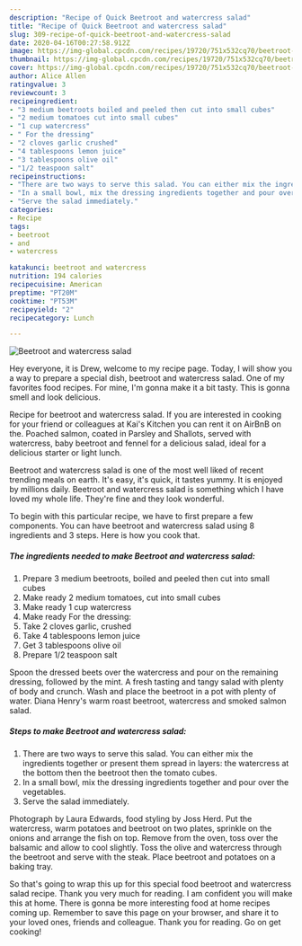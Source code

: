 ```yaml
---
description: "Recipe of Quick Beetroot and watercress salad"
title: "Recipe of Quick Beetroot and watercress salad"
slug: 309-recipe-of-quick-beetroot-and-watercress-salad
date: 2020-04-16T00:27:58.912Z
image: https://img-global.cpcdn.com/recipes/19720/751x532cq70/beetroot-and-watercress-salad-recipe-main-photo.jpg
thumbnail: https://img-global.cpcdn.com/recipes/19720/751x532cq70/beetroot-and-watercress-salad-recipe-main-photo.jpg
cover: https://img-global.cpcdn.com/recipes/19720/751x532cq70/beetroot-and-watercress-salad-recipe-main-photo.jpg
author: Alice Allen
ratingvalue: 3
reviewcount: 3
recipeingredient:
- "3 medium beetroots boiled and peeled then cut into small cubes"
- "2 medium tomatoes cut into small cubes"
- "1 cup watercress"
- " For the dressing"
- "2 cloves garlic crushed"
- "4 tablespoons lemon juice"
- "3 tablespoons olive oil"
- "1/2 teaspoon salt"
recipeinstructions:
- "There are two ways to serve this salad. You can either mix the ingredients together or present them spread in layers: the watercress at the bottom then the beetroot then the tomato cubes."
- "In a small bowl, mix the dressing ingredients together and pour over the vegetables."
- "Serve the salad immediately."
categories:
- Recipe
tags:
- beetroot
- and
- watercress

katakunci: beetroot and watercress 
nutrition: 194 calories
recipecuisine: American
preptime: "PT20M"
cooktime: "PT53M"
recipeyield: "2"
recipecategory: Lunch

---
```



![Beetroot and watercress salad](https://img-global.cpcdn.com/recipes/19720/751x532cq70/beetroot-and-watercress-salad-recipe-main-photo.jpg)

Hey everyone, it is Drew, welcome to my recipe page. Today, I will show you a way to prepare a special dish, beetroot and watercress salad. One of my favorites food recipes. For mine, I'm gonna make it a bit tasty. This is gonna smell and look delicious.

Recipe for beetroot and watercress salad. If you are interested in cooking for your friend or colleagues at Kai&#39;s Kitchen you can rent it on AirBnB on the. Poached salmon, coated in Parsley and Shallots, served with watercress, baby beetroot and fennel for a delicious salad, ideal for a delicious starter or light lunch.

Beetroot and watercress salad is one of the most well liked of recent trending meals on earth. It's easy, it's quick, it tastes yummy. It is enjoyed by millions daily. Beetroot and watercress salad is something which I have loved my whole life. They're fine and they look wonderful.


To begin with this particular recipe, we have to first prepare a few components. You can have beetroot and watercress salad using 8 ingredients and 3 steps. Here is how you cook that.

<!--inarticleads1-->

##### The ingredients needed to make Beetroot and watercress salad:

1. Prepare 3 medium beetroots, boiled and peeled then cut into small cubes
1. Make ready 2 medium tomatoes, cut into small cubes
1. Make ready 1 cup watercress
1. Make ready  For the dressing:
1. Take 2 cloves garlic, crushed
1. Take 4 tablespoons lemon juice
1. Get 3 tablespoons olive oil
1. Prepare 1/2 teaspoon salt


Spoon the dressed beets over the watercress and pour on the remaining dressing, followed by the mint. A fresh tasting and tangy salad with plenty of body and crunch. Wash and place the beetroot in a pot with plenty of water. Diana Henry&#39;s warm roast beetroot, watercress and smoked salmon salad. 

<!--inarticleads2-->

##### Steps to make Beetroot and watercress salad:

1. There are two ways to serve this salad. You can either mix the ingredients together or present them spread in layers: the watercress at the bottom then the beetroot then the tomato cubes.
1. In a small bowl, mix the dressing ingredients together and pour over the vegetables.
1. Serve the salad immediately.


Photograph by Laura Edwards, food styling by Joss Herd. Put the watercress, warm potatoes and beetroot on two plates, sprinkle on the onions and arrange the fish on top. Remove from the oven, toss over the balsamic and allow to cool slightly. Toss the olive and watercress through the beetroot and serve with the steak. Place beetroot and potatoes on a baking tray. 

So that's going to wrap this up for this special food beetroot and watercress salad recipe. Thank you very much for reading. I am confident you will make this at home. There is gonna be more interesting food at home recipes coming up. Remember to save this page on your browser, and share it to your loved ones, friends and colleague. Thank you for reading. Go on get cooking!
